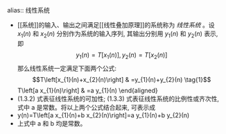 alias:: 线性系统

- [[系统]]的输入、输出之间满足[[线性叠加原理]]的系统称为 *线性系统* 。设  $x_{1}(n)$  和  $x_{2}(n)$  分别作为系统的输入序列, 其输出分别用  $y_{1}(n)$  和  $y_{2}(n)$  表示, 即
  $$y_{1}(n)=T\left[x_{1}(n)\right], y_{2}(n)=T\left[x_{2}(n)\right]$$
  那么线性系统一定满足下面两个公式:
  $$T\left[x_{1}(n)+x_{2}(n)\right] & =y_{1}(n)+y_{2}(n) \tag{1}$$
  T\left[a x_{1}(n)\right] & =a y_{1}(n)
  \end{aligned}
- (1.3.2) 式表征线性系统的可加性; (1.3.3) 式表征线性系统的比例性或齐次性, 式中  a  是常数。将以上两个公式结合起来, 可表示成
- y(n)=T\left[a x_{1}(n)+b x_{2}(n)\right]=a y_{1}(n)+b y_{2}(n)
- 上式中  a  和  b  均是常数。